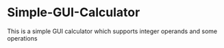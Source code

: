 # Simple-GUI-Calculator
This is a simple  GUI calculator which supports integer operands and some operations
